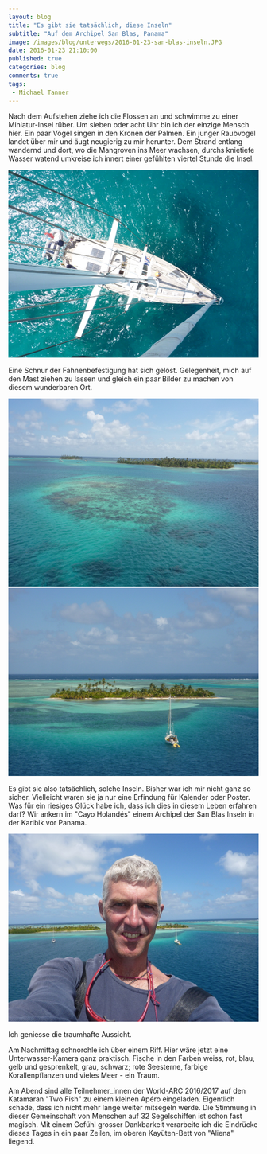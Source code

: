 ```yaml
---
layout: blog
title: "Es gibt sie tatsächlich, diese Inseln"
subtitle: "Auf dem Archipel San Blas, Panama"
image: /images/blog/unterwegs/2016-01-23-san-blas-inseln.JPG
date: 2016-01-23 21:10:00
published: true
categories: blog
comments: true
tags:
 - Michael Tanner
---
```

Nach dem Aufstehen ziehe ich die Flossen an und schwimme zu einer Miniatur-Insel rüber. Um sieben oder acht Uhr bin ich der einzige Mensch hier. Ein paar Vögel singen in den Kronen der Palmen. Ein junger Raubvogel landet über mir und äugt neugierig zu mir herunter. Dem Strand entlang wandernd und dort, wo die Mangroven ins Meer wachsen, durchs knietiefe Wasser watend umkreise ich innert einer gefühlten viertel Stunde die Insel.

<img title="Aussicht" src="/images/blog/unterwegs/2016-01-23-san-blas-schiff.JPG">

Eine Schnur der Fahnenbefestigung hat sich gelöst. Gelegenheit, mich auf den Mast ziehen zu lassen und gleich ein paar Bilder zu machen von diesem wunderbaren Ort.

<img title="Aussicht" src="/images/blog/unterwegs/2016-01-23-san-blas-riff.JPG">

<img title="Aussicht" src="/images/blog/unterwegs/2016-01-23-san-blas-insel.JPG">

Es gibt sie also tatsächlich, solche Inseln. Bisher war ich mir nicht ganz so sicher. Vielleicht waren sie ja nur eine Erfindung für Kalender oder Poster. Was für ein riesiges Glück habe ich, dass ich dies in diesem Leben erfahren darf? Wir ankern im "Cayo Holandés" einem Archipel der San Blas Inseln in der Karibik vor Panama.

<img title="Aussicht" src="/images/blog/unterwegs/2016-01-23-san-blas-michael.JPG">

Ich geniesse die traumhafte Aussicht. 

Am Nachmittag schnorchle ich über einem Riff. Hier wäre jetzt eine Unterwasser-Kamera ganz praktisch. Fische in den Farben weiss, rot, blau, gelb und gesprenkelt, grau, schwarz; rote Seesterne, farbige Korallenpflanzen und vieles Meer - ein Traum.

Am Abend sind alle Teilnehmer_innen der World-ARC 2016/2017 auf den Katamaran "Two Fish" zu einem kleinen Apéro eingeladen. Eigentlich schade, dass ich nicht mehr lange weiter mitsegeln werde. Die Stimmung in dieser Gemeinschaft von Menschen auf 32 Segelschiffen ist schon fast magisch. Mit einem Gefühl grosser Dankbarkeit verarbeite ich die Eindrücke dieses Tages in ein paar Zeilen, im oberen Kayüten-Bett von "Aliena" liegend.
